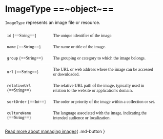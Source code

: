 # ImageType ==~object~==

`ImageType` represents an image file or resource.

<style type="text/css">
.tg  {border:none;border-collapse:collapse;border-spacing:0;}
.tg td{border-color:white;border-style:solid;border-width:1px;font-family:Circular Std;font-size:14px;
  overflow:hidden;padding:10px 5px;word-break:normal;}
.tg th{border-color:white;border-style:solid;border-width:1px;font-family:Circular Std;font-size:14px;
  font-weight:normal;overflow:hidden;padding:10px 5px;word-break:normal;}
.tg .tg-0lax{border-color:#ffffff;text-align:left;vertical-align:top}
.tg .tg-0pky:nth-child(1),
.tg .tg-0lax:nth-child(1) {width: 30%;}
.tg .tg-0pky:nth-child(2),
.tg .tg-0lax:nth-child(2) {width: 70%;}
</style>
<table class="tg">
<tbody>
<tr>
    <td class="tg-0pky"><code>id</code> {==String==}</td>
    <td class="tg-0pky">The unique identifier of the image.</td>
</tr>
<tr>
    <td class="tg-0pky"><code>name</code> {==String==}</td>
    <td class="tg-0pky">The name or title of the image.</td>
</tr>
<tr>
    <td class="tg-0pky"><code>group</code> {==String==}</td>
    <td class="tg-0pky">The grouping or category to which the image belongs.</td>
</tr>
<tr>
    <td class="tg-0pky"><code>url</code> {==String==}</td>
    <td class="tg-0pky">The URL or web address where the image can be accessed or downloaded.</td>
</tr>
<tr>
    <td class="tg-0pky"><code>relativeUrl</code> {==String==}</td>
    <td class="tg-0pky">The relative URL path of the image, typically used in relation to the website or application's domain.</td>
</tr>
<tr>
    <td class="tg-0pky"><code>sortOrder</code> {==Int==}</td>
    <td class="tg-0pky">The order or priority of the image within a collection or set.</td>
</tr>
<tr>
    <td class="tg-0pky"><code>cultureName</code> {==String==}</td>
    <td class="tg-0pky">The language associated with the image, indicating the intended audience or localization.</td>
</tr>
</tbody>
</table>


[Read more about managing images](https://docs.virtocommerce.org/new/user_docs/catalog/managing-categories/#images-widget){ .md-button }